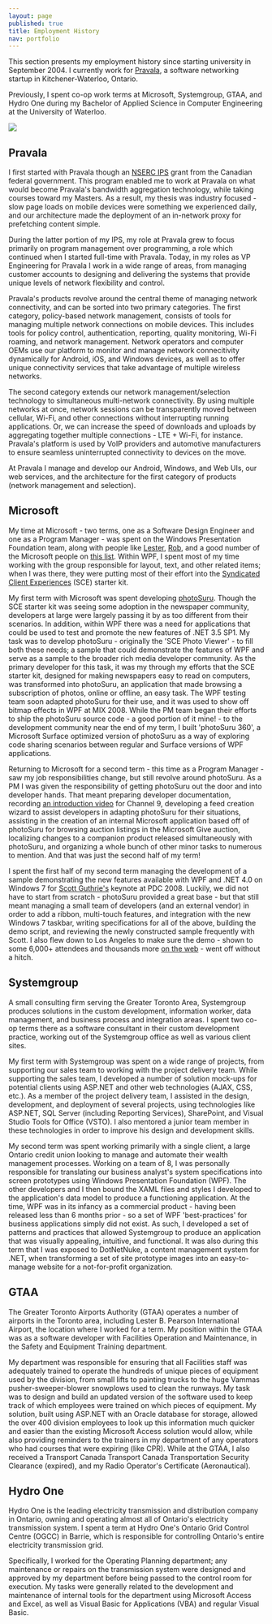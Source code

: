 ```yaml
---
layout: page
published: true
title: Employment History
nav: portfolio
---
```


This section presents my employment history since starting university in September 2004. I currently work for
[Pravala](http://pravala.com), a software networking startup in Kitchener-Waterloo, Ontario.

Previously, I spent co-op work terms at Microsoft, Systemgroup, GTAA, and Hydro One during my Bachelor of Applied
Science in Computer Engineering at the University of Waterloo.

<div class="post-img-left top-h hidden-xs">
    <img src="{{ site.baseurl }}/assets/pages/portfolio/employment/EmploymentHistory.png"/>
</div>


## Pravala

I first started with Pravala though an
[NSERC IPS](http://www.nserc-crsng.gc.ca/Students-Etudiants/PG-CS/IPS-BESII_eng.asp) grant from the Canadian federal
government. This program enabled me to work at Pravala on what would become Pravala's bandwidth aggregation technology,
while taking courses toward my Masters. As a result, my thesis was industry focused - slow page loads on mobile devices
were something we experienced daily, and our architecture made the deployment of an in-network proxy for prefetching
content simple.

During the latter portion of my IPS, my role at Pravala grew to focus primarily on program management over programming,
a role which continued when I started full-time with Pravala. Today, in my roles as VP Engineering for Pravala I work in
a wide range of areas, from managing customer accounts to designing and delivering the systems that provide unique
levels of network flexibility and control.

Pravala's products revolve around the central theme of managing network connectivity, and can be sorted into two primary
categories. The first category, policy-based network management, consists of tools for managing multiple network
connections on mobile devices.  This includes tools for policy control, authentication, reporting, quality monitoring,
Wi-Fi roaming, and network management. Network operators and computer OEMs use our platform to monitor and manage
network connecitivity dynamically for Android, iOS, and Windows devices, as well as to offer unique connectivity
services that take advantage of multiple wireless networks.

The second category extends our network management/selection technology to simultaneous multi-network connectivity. By
using multiple networks at once, network sessions can be transparently moved between cellular, Wi-Fi, and other
connections without  interrupting running applications.  Or, we can increase the speed of downloads and uploads by
aggregating together multiple connections - LTE + Wi-Fi, for instance.  Pravala's platform is used by VoIP providers and
automotive manufacturers to ensure seamless uninterrupted connectivity to devices on the move.

At Pravala I manage and develop our Android, Windows, and Web UIs, our web services, and the architecture for the first
category of products (network management and selection).


## Microsoft

My time at Microsoft - two terms, one as a Software Design Engineer and one as a Program Manager - was spent on the
Windows Presentation Foundation team, along with people like [Lester](http://blogs.msdn.com/llobo/default.aspx),
[Rob](http://blogs.windowsclient.net/rob_relyea/), and a good number of the Microsoft people on [this
list](http://blogs.msdn.com/jaimer/pages/wpf-bloggers.aspx). Within WPF, I spent most of my time working with the group
responsible for layout, text, and other related items; when I was there, they were putting most of their effort into the
[Syndicated Client Experiences](http://windowsclient.net/wpf/starter-kits/sce.aspx) (SCE) starter kit.

My first term with Microsoft was spent developing [photoSuru](http://www.photosuru.com). Though the SCE
starter kit was seeing some adoption in the newspaper community, developers at large were largely passing it by as too
different from their scenarios. In addition, within WPF there was a need for applications that could be used to test and
promote the new features of .NET 3.5 SP1. My task was to develop photoSuru - originally the 'SCE Photo Viewer' - to fill
both these needs; a sample that could demonstrate the features of WPF and serve as a sample to the broader rich media
developer community. As the primary developer for this task, it was my through my efforts that the SCE starter kit,
designed for making newspapers easy to read on computers, was transformed into photoSuru, an application that made
browsing a subscription of photos, online or offline, an easy task. The WPF testing team soon adapted photoSuru for
their use, and it was used to show off bitmap effects in WPF at MIX 2008. While the PM team began their efforts to ship
the photoSuru source code - a good portion of it mine! - to the development community near the end of my term, I built
'photoSuru 360', a Microsoft Surface optimized version of photoSuru as a way of exploring code sharing scenarios between
regular and Surface versions of WPF applications.

Returning to Microsoft for a second term - this time as a Program Manager - saw my job responsibilities change, but
still revolve around photoSuru. As a PM I was given the responsibility of getting photoSuru out the door and into
developer hands. That meant preparing developer documentation, recording [an introduction
video](http://channel9.msdn.com/shows/Continuum/PhotoSuru/) for Channel 9, developing a feed creation wizard to assist
developers in adapting photoSuru for their situations, assisting in the creation of an internal Microsoft application
based off of photoSuru for browsing auction listings in the Microsoft Give auction, localizing changes to a companion
product released simultaneously with photoSuru, and organizing a whole bunch of other minor tasks to numerous to
mention. And that was just the second half of my term!

I spent the first half of my second term managing the development of a sample demonstrating the new features available
with WPF and .NET 4.0 on Windows 7 for [Scott Guthrie's](http://weblogs.asp.net/scottgu/) keynote at PDC
2008. Luckily, we did not have to start from scratch - photoSuru provided a great base - but that still meant managing a
small team of developers (and an external vendor) in order to add a ribbon, multi-touch features, and integration with
the new Windows 7 taskbar, writing specifications for all of the above, building the demo script, and reviewing the
newly constructed sample frequently with Scott. I also flew down to Los Angeles to make sure the demo - shown
to some 6,000+ attendees and thousands more [on the web](http://channel9.msdn.com/pdc2008/KYN02/) - went off
without a hitch.


## Systemgroup

A small consulting firm serving the Greater Toronto Area, Systemgroup produces solutions in the custom development,
information worker, data management, and business process and integration areas. I spent two co-op terms there as a
software consultant in their custom development practice, working out of the Systemgroup office as well as various
client sites.

My first term with Systemgroup was spent on a wide range of projects, from supporting our sales team to working with the
project delivery team. While supporting the sales team, I developed a number of solution mock-ups for potential clients
using ASP.NET and other web technologies (AJAX, CSS, etc.). As a member of the project delivery team, I assisted in the
design, development, and deployment of several projects, using technologies like ASP.NET, SQL Server (including
Reporting Services), SharePoint, and Visual Studio Tools for Office (VSTO). I also mentored a junior team member in
these technologies in order to improve his design and development skills.

My second term was spent working primarily with a single client, a large Ontario credit union looking to manage and
automate their wealth management processes. Working on a team of 8, I was personally responsible for translating our
business analyst's system specifications into screen prototypes using Windows Presentation Foundation (WPF). The other
developers and I then bound the XAML files and styles I developed to the application's data model to produce a
functioning application. At the time, WPF was in its infancy as a commercial product - having been released less than 6
months prior - so a set of WPF 'best-practices' for business applications simply did not exist. As such, I developed a
set of patterns and practices that allowed Systemgroup to produce an application that was visually appealing, intuitive,
and functional. It was also during this term that I was exposed to DotNetNuke, a content management system for .NET,
when transforming a set of site prototype images into an easy-to-manage website for a not-for-profit organization.

## GTAA

The Greater Toronto Airports Authority (GTAA) operates a number of airports in the Toronto area, including Lester B.
Pearson International Airport, the location where I worked for a term. My position within the GTAA was as a software
developer with Facilities Operation and Maintenance, in the Safety and Equipment Training department.

My department was responsible for ensuring that all Facilities staff was adequately trained to operate the hundreds of
unique pieces of equipment used by the division, from small lifts to painting trucks to the huge Vammas
pusher-sweeper-blower snowplows used to clean the runways. My task was to design and build an updated version of the
software used to keep track of which employees were trained on which pieces of equipment. My solution, built using
ASP.NET with an Oracle database for storage, allowed the over 400 division employees to look up this information much
quicker and easier than the existing Microsoft Access solution would allow, while also providing reminders to the
trainers in my department of any operators who had courses that were expiring (like CPR). While at the GTAA, I also
received a Transport Canada Transport Canada Transportation Security Clearance (expired), and my Radio
Operator's Certificate (Aeronautical).


## Hydro One

Hydro One is the leading electricity transmission and distribution company in Ontario, owning and operating almost all
of Ontario's electricity transmission system. I spent a term at Hydro One's Ontario Grid Control Centre (OGCC) in
Barrie, which is responsible for controlling Ontario's entire electricity transmission grid.

Specifically, I worked for the Operating Planning department; any maintenance or repairs on the transmission system were
designed and approved by my department before being passed to the control room for execution. My tasks were generally
related to the development and maintenance of internal tools for the department using Microsoft Access and Excel, as
well as Visual Basic for Applications (VBA) and regular Visual Basic.
